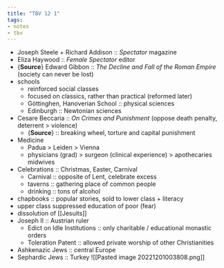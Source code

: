 ```yaml
---
title: "TBV 12 1"
tags:
- notes
- tbv
---
```

- Joseph Steele + Richard Addison :: *Spectator* magazine
- Eliza Haywood :: *Female Spectator* editor
- {**Source**} Edward Gibbon :: *The Decline and Fall of the Roman Empire* (society can never be lost)
- schools
	- reinforced social classes
	- focused on classics, rather than practical (reformed later)
	- Göttinghen, Hanoverian School :: physical sciences
	- Edinburgh :: Newtonian sciences
- Cesare Beccaria :: *On Crimes and Punishment* (oppose death penalty, deterrent > violence)
	- {**Source**} :: breaking wheel, torture and capital punishment
- Medicine
	- Padua > Leiden > Vienna
	- physicians (grad) > surgeon (clinical experience) > apothecaries midwives
- Celebrations :: Christmas, Easter, Carnival
	- Carnival :: opposite of Lent, celebrate excess
	-  taverns :: gathering place of common people
	- drinking :: tons of alcohol 
- chapbooks :: popular stories, sold to lower class + literacy
- upper class suppressed education of poor (fear)
- dissolution of [[Jesuits]]
- Joseph II :: Austrian ruler
	- Edict on Idle Institutions :: only charitable / educational monastic orders
	- Toleration Patent :: allowed private worship of other Christianities
- Ashkenazic Jews :: central Europe
- Sephardic Jews :: Turkey
![[Pasted image 20221201003808.png]]